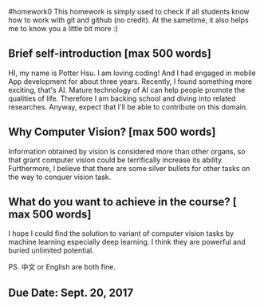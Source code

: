 #homework0
This homework is simply used to check if all students know how to work with git and github (no credit).
At the sametime, it also helps me to know you a little bit more :)

## Brief self-introduction [max 500 words]
HI, my name is Potter Hsu. I am loving coding! And I had engaged in mobile App development for about three years. Recently, I found something more exciting, that's AI.
Mature technology of AI can help people promote the qualities of life. Therefore I am backing school and diving into related researches.
Anyway, expect that I'll be able to contribute on this domain.

## Why Computer Vision? [max 500 words]
Information obtained by vision is considered more than other organs, so that grant computer vision could be terrifically increase its ability.
Furthermore, I believe that there are some silver bullets for other tasks on the way to conquer vision task.

## What do you want to achieve in the course? [ max 500 words]
I hope I could find the solution to variant of computer vision tasks by machine learning especially deep learning.
I think they are powerful and buried unlimited potential.

PS. 中文 or English are both fine.

## Due Date: Sept. 20, 2017
